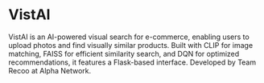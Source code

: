 # VistAI
VistAI is an AI-powered visual search for e-commerce, enabling users to upload photos and find visually similar products. Built with CLIP for image matching, FAISS for efficient similarity search, and DQN for optimized recommendations, it features a Flask-based interface. Developed by Team Recoo at Alpha Network.

